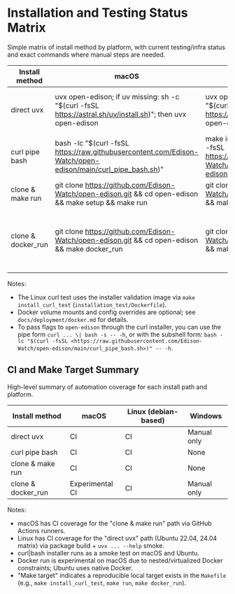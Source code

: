 # Installation and Testing Status Matrix

Simple matrix of install method by platform, with current testing/infra status and exact commands where manual steps are needed.

| Install method       | macOS                                                                                                         | Linux (debian-based)                                                                                                                            | Windows                                                                                                                                                                  |
|----------------------|---------------------------------------------------------------------------------------------------------------|-------------------------------------------------------------------------------------------------------------------------------------------------|--------------------------------------------------------------------------------------------------------------------------------------------------------------------------|
| direct uvx           | uvx open-edison; if uv missing: sh -c "$(curl -fsSL <https://astral.sh/uv/install.sh>)"; then uvx open-edison | uvx open-edison; if uv missing: sh -c "$(curl -fsSL <https://astral.sh/uv/install.sh>)"; then uvx open-edison                                   | PowerShell: powershell -ExecutionPolicy ByPass -c "iex (irm <https://astral.sh/uv/install.ps1>)"; then uvx open-edison                                                   |
| curl pipe bash       | bash -lc "$(curl -fsSL <https://raw.githubusercontent.com/Edison-Watch/open-edison/main/curl_pipe_bash.sh>)"  | make install_curl_test; or: bash -lc "$(curl -fsSL <https://raw.githubusercontent.com/Edison-Watch/open-edison/main/curl_pipe_bash.sh>)" -- -h  | no current setup                                                                                                                                                         |
| clone & make run     | git clone <https://github.com/Edison-Watch/open-edison.git> && cd open-edison && make setup && make run       | git clone <https://github.com/Edison-Watch/open-edison.git> && cd open-edison && make setup && make run                                         | no current setup                                                                                                                                                         |
| clone & docker_run   | git clone <https://github.com/Edison-Watch/open-edison.git> && cd open-edison && make docker_run              | git clone <https://github.com/Edison-Watch/open-edison.git> && cd open-edison && make docker_run                                                | PowerShell: git clone <https://github.com/Edison-Watch/open-edison.git>; cd open-edison; docker build -t open-edison .; docker run -p 3000:3000 -p 3001:3001 open-edison |

Notes:

- The Linux curl test uses the installer validation image via `make install_curl_test` (`installation_test/Dockerfile`).
- Docker volume mounts and config overrides are optional; see `docs/deployment/docker.md` for details.
- To pass flags to `open-edison` through the curl installer, you can use the pipe form `curl ... \| bash -s -- -h`, or with the subshell form: `bash -lc "$(curl -fsSL <https://raw.githubusercontent.com/Edison-Watch/open-edison/main/curl_pipe_bash.sh>)" -- -h`.

## CI and Make Target Summary

High-level summary of automation coverage for each install path and platform.

| Install method       | macOS           | Linux (debian-based) | Windows     |
|----------------------|-------------    |----------------------|-------------|
| direct uvx           | CI              | CI                   | Manual only |
| curl pipe bash       | CI              | CI                   | None        |
| clone & make run     | CI              | CI                   | None        |
| clone & docker_run   | Experimental CI | CI                   | Manual only |

Notes:

- macOS has CI coverage for the "clone & make run" path via GitHub Actions runners.
- Linux has CI coverage for the "direct uvx" path (Ubuntu 22.04, 24.04 matrix) via package build + `uvx ... --help` smoke.
- curl|bash installer runs as a smoke test on macOS and Ubuntu.
- Docker run is experimental on macOS due to nested/virtualized Docker constraints; Ubuntu uses native Docker.
- "Make target" indicates a reproducible local target exists in the `Makefile` (e.g., `make install_curl_test`, `make run`, `make docker_run`).

